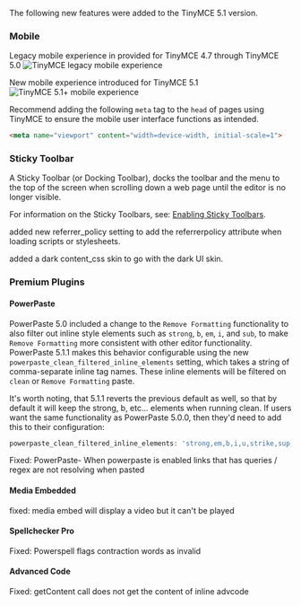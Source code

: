 
The following new features were added to the TinyMCE 5.1 version.

### Mobile

Legacy mobile experience in provided for TinyMCE 4.7 through TinyMCE 5.0
![TinyMCE legacy mobile experience]({{site.baseurl}}/images/legacy_mobile_exp.png)

New mobile experience introduced for TinyMCE 5.1
![TinyMCE 5.1+ mobile experience]({{site.baseurl}}/images/5_1_mobile_exp.png)

Recommend adding the following `meta` tag to the `head` of pages using TinyMCE to ensure the mobile user interface functions as intended.

```html
<meta name="viewport" content="width=device-width, initial-scale=1">
```


### Sticky Toolbar

A Sticky Toolbar (or Docking Toolbar), docks the toolbar and the menu to the top of the screen when scrolling down a web page until the editor is no longer visible.

For information on the Sticky Toolbars, see: [Enabling Sticky Toolbars]({{site.baseurl}}/configure/editor-appearance/#enablingstickytoolbars).


added new referrer_policy setting to add the referrerpolicy attribute when loading scripts or stylesheets.

added a dark content_css skin to go with the dark UI skin.

### Premium Plugins

#### PowerPaste

PowerPaste 5.0 included a change to the `Remove Formatting` functionality to also filter out inline style elements such as `strong`, `b`, `em`, `i`, and `sub`, to make `Remove Formatting` more consistent with other editor functionality. PowerPaste 5.1.1 makes this behavior configurable using the new `powerpaste_clean_filtered_inline_elements` setting, which takes a string of comma-separate inline tag names. These inline elements will be filtered on `clean` or `Remove Formatting` paste.

It's worth noting, that 5.1.1 reverts the previous default as well, so that by default it will keep the strong, b, etc... elements when running clean. If users want the same functionality as PowerPaste 5.0.0, then they'd need to add this to their configuration:
```js
powerpaste_clean_filtered_inline_elements: 'strong,em,b,i,u,strike,sup,sub,font'
```

Fixed:  PowerPaste- When powerpaste is enabled links that has queries / regex are not resolving when pasted

#### Media Embedded

fixed: media embed will display a video but it can't be played

#### Spellchecker Pro

Fixed: Powerspell flags contraction words as invalid

#### Advanced Code

Fixed: getContent call does not get the content of inline advcode